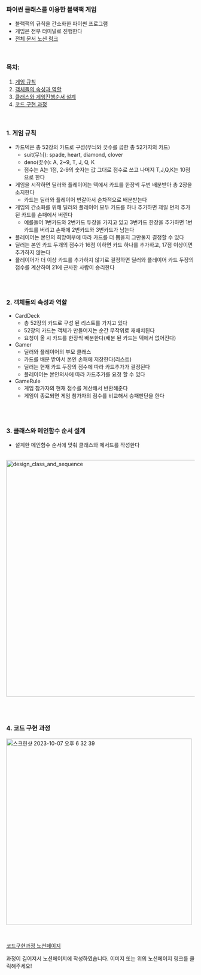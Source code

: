 ### 파이썬 클래스를 이용한 블랙잭 게임

- 블랙잭의 규칙을 간소화한 파이썬 프로그램
- 게임은 전부 터미널로 진행한다
- [전체 문서 노션 링크](https://curved-numeric-eaf.notion.site/with-python-48260f88395541649889ad129c6b1dad?pvs=4)


<br>


<!-- 목차 생성 -->
### 목차:
1. [게임 규칙](#1-게임-규칙)
2. [객체들의 속성과 역할](#2-객체들의-속성과-역할)
3. [클래스와 게임진행순서 설계](#3-클래스와-게임진행순서-설계)
4. [코드 구현 과정](#4-코드-구현-과정)


<br>


### 1. 게임 규칙

- 카드덱은 총 52장의 카드로 구성(무늬와 끗수를 곱한 총 52가지의 카드)
    - suit(무늬): spade, heart, diamond, clover
    - deno(끗수): A, 2~9, T, J, Q, K
    - 점수는 A는 1점, 2-9의 숫자는 값 그대로 점수로 쓰고 나머지 T,J,Q,K는 10점으로 한다
- 게임을 시작하면 딜러와 플레이어는 덱에서 카드를 한장씩 두번 배분받아 총 2장을 소지한다
    - 카드는 딜러와 플레이어 번갈아서 순차적으로 배분받는다
- 게임의 간소화를 위해 딜러와 플레이어 모두 카드를 하나 추가하면 제일 먼저 추가 된 카드를 손패에서 버린다
    - 예를들어 1번카드와 2번카드 두장을 가지고 있고 3번카드 한장을 추가하면 1번카드를 버리고 손패에 2번카드와 3번카드가 남는다
- 플레이어는 본인의 희망여부에 따라 카드를 더 뽑을지 그만둘지 결정할 수 있다
- 딜러는 본인 카드 두개의 점수가 16점 이하면 카드 하나를 추가하고, 17점 이상이면 추가하지 않는다
- 플레이어가 더 이상 카드를 추가하지 않기로 결정하면 딜러와 플레이어 카드 두장의 점수를 계산하여 21에 근사한 사람이 승리한다


<br><br>


### 2. 객체들의 속성과 역할

- CardDeck
    - 총 52장의 카드로 구성 된 리스트를 가지고 있다
    - 52장의 카드는 객체가 만들어지는 순간 무작위로 재배치된다
    - 요청이 올 시 카드를 한장씩 배분한다(배분 된 카드는 덱에서 없어진다)
- Gamer
    - 딜러와 플레이어의 부모 클래스
    - 카드를 배분 받아서 본인 손패에 저장한다(리스트)
    - 딜러는 현재 카드 두장의 점수에 따라 카드추가가 결정된다
    - 플레이어는 본인의사에 따라 카드추가를 요청 할 수 있다
- GameRule
    - 게임 참가자의 현재 점수를 계산해서 반환해준다
    - 게임이 종료되면 게임 참가자의 점수를 비교해서 승패판단을 한다

<br><br>

### 3. 클래스와 메인함수 순서 설계
- 설계한 메인함수 순서에 맞춰 클래스와 메서드를 작성한다


<br>


<img width="630" alt="design_class_and_sequence" src="https://github.com/Ahnder/cardgame_black/assets/39118212/e888fa10-c5e8-46e9-8a78-670ce475adea">


<br><br>


### 4. 코드 구현 과정

[<img width="496" alt="스크린샷 2023-10-07 오후 6 32 39" src="https://github.com/Ahnder/cardgame_black/assets/39118212/fd4dc6f5-266f-4e2b-bdbc-2840f2ac2f1d">](https://curved-numeric-eaf.notion.site/03fdfdd8740f489188e9c7a44c11a4d0?pvs=4)


<br>


[코드구현과정 노션페이지](https://curved-numeric-eaf.notion.site/03fdfdd8740f489188e9c7a44c11a4d0?pvs=4)

과정이 길어져서 노션페이지에 작성하였습니다. 이미지 또는 위의 노션페이지 링크를 클릭해주세요! 


<br>

